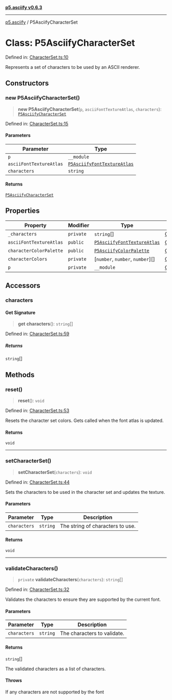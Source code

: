 [**p5.asciify v0.6.3**](../README.md)

***

[p5.asciify](../globals.md) / P5AsciifyCharacterSet

# Class: P5AsciifyCharacterSet

Defined in: [CharacterSet.ts:10](https://github.com/humanbydefinition/p5-asciify/blob/e031ef507fc3c73d705d36bde1f36e1be3d0c4b4/src/lib/CharacterSet.ts#L10)

Represents a set of characters to be used by an ASCII renderer.

## Constructors

### new P5AsciifyCharacterSet()

> **new P5AsciifyCharacterSet**(`p`, `asciiFontTextureAtlas`, `characters`): [`P5AsciifyCharacterSet`](P5AsciifyCharacterSet.md)

Defined in: [CharacterSet.ts:15](https://github.com/humanbydefinition/p5-asciify/blob/e031ef507fc3c73d705d36bde1f36e1be3d0c4b4/src/lib/CharacterSet.ts#L15)

#### Parameters

| Parameter | Type |
| ------ | ------ |
| `p` | `__module` |
| `asciiFontTextureAtlas` | [`P5AsciifyFontTextureAtlas`](P5AsciifyFontTextureAtlas.md) |
| `characters` | `string` |

#### Returns

[`P5AsciifyCharacterSet`](P5AsciifyCharacterSet.md)

## Properties

| Property | Modifier | Type | Defined in |
| ------ | ------ | ------ | ------ |
| <a id="_characters"></a> `_characters` | `private` | `string`[] | [CharacterSet.ts:11](https://github.com/humanbydefinition/p5-asciify/blob/e031ef507fc3c73d705d36bde1f36e1be3d0c4b4/src/lib/CharacterSet.ts#L11) |
| <a id="asciifonttextureatlas-1"></a> `asciiFontTextureAtlas` | `public` | [`P5AsciifyFontTextureAtlas`](P5AsciifyFontTextureAtlas.md) | [CharacterSet.ts:17](https://github.com/humanbydefinition/p5-asciify/blob/e031ef507fc3c73d705d36bde1f36e1be3d0c4b4/src/lib/CharacterSet.ts#L17) |
| <a id="charactercolorpalette"></a> `characterColorPalette` | `public` | [`P5AsciifyColorPalette`](P5AsciifyColorPalette.md) | [CharacterSet.ts:13](https://github.com/humanbydefinition/p5-asciify/blob/e031ef507fc3c73d705d36bde1f36e1be3d0c4b4/src/lib/CharacterSet.ts#L13) |
| <a id="charactercolors"></a> `characterColors` | `private` | \[`number`, `number`, `number`\][] | [CharacterSet.ts:12](https://github.com/humanbydefinition/p5-asciify/blob/e031ef507fc3c73d705d36bde1f36e1be3d0c4b4/src/lib/CharacterSet.ts#L12) |
| <a id="p-1"></a> `p` | `private` | `__module` | [CharacterSet.ts:16](https://github.com/humanbydefinition/p5-asciify/blob/e031ef507fc3c73d705d36bde1f36e1be3d0c4b4/src/lib/CharacterSet.ts#L16) |

## Accessors

### characters

#### Get Signature

> **get** **characters**(): `string`[]

Defined in: [CharacterSet.ts:59](https://github.com/humanbydefinition/p5-asciify/blob/e031ef507fc3c73d705d36bde1f36e1be3d0c4b4/src/lib/CharacterSet.ts#L59)

##### Returns

`string`[]

## Methods

### reset()

> **reset**(): `void`

Defined in: [CharacterSet.ts:53](https://github.com/humanbydefinition/p5-asciify/blob/e031ef507fc3c73d705d36bde1f36e1be3d0c4b4/src/lib/CharacterSet.ts#L53)

Resets the character set colors. Gets called when the font atlas is updated.

#### Returns

`void`

***

### setCharacterSet()

> **setCharacterSet**(`characters`): `void`

Defined in: [CharacterSet.ts:44](https://github.com/humanbydefinition/p5-asciify/blob/e031ef507fc3c73d705d36bde1f36e1be3d0c4b4/src/lib/CharacterSet.ts#L44)

Sets the characters to be used in the character set and updates the texture.

#### Parameters

| Parameter | Type | Description |
| ------ | ------ | ------ |
| `characters` | `string` | The string of characters to use. |

#### Returns

`void`

***

### validateCharacters()

> `private` **validateCharacters**(`characters`): `string`[]

Defined in: [CharacterSet.ts:32](https://github.com/humanbydefinition/p5-asciify/blob/e031ef507fc3c73d705d36bde1f36e1be3d0c4b4/src/lib/CharacterSet.ts#L32)

Validates the characters to ensure they are supported by the current font.

#### Parameters

| Parameter | Type | Description |
| ------ | ------ | ------ |
| `characters` | `string` | The characters to validate. |

#### Returns

`string`[]

The validated characters as a list of characters.

#### Throws

If any characters are not supported by the font

